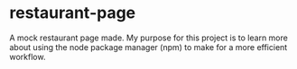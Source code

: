 # restaurant-page
A mock restaurant page made. My purpose for this project is to learn more about using the node package manager (npm) to make for a more efficient workflow.
